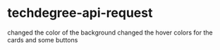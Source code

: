# techdegree-api-request
 changed the color of the background
 changed the hover colors for the cards and some buttons
